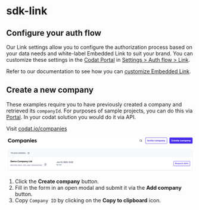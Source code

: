 # sdk-link
## Configure your auth flow

Our Link settings allow you to configure the authorization process based on your data needs and white-label Embedded Link to suit your brand. You can customize these settings in the [Codat Portal](https://app.codat.io/) in [Settings > Auth flow > Link](https://app.codat.io/settings/link-settings).

Refer to our documentation to see how you can [customize Embedded Link](https://docs.codat.io/auth-flow/customize/customize-link).
<h2 id='create-company'>Create a new company</h2>

These examples require you to have previously created a company and retrieved its `companyId`. For purposes of sample projects, you can do this via [Portal](https://app.codat.io/). In your codat solution you would do it via API.


Visit <a href="https://app.codat.io/companies" target="_blank">codat.io/companies</a>

![Create Company](./public/new-company.png "Create New Company")

1. Click the **Create company** button.
2. Fill in the form in an open modal and submit it via the **Add company** button.
3. Copy `Company ID` by clicking on the **Copy to clipboard** icon.
